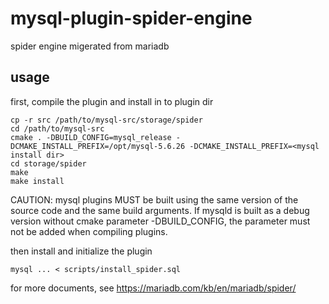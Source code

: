 # mysql-plugin-spider-engine
spider engine migerated from mariadb


## usage

first, compile the plugin and install in to plugin dir

    cp -r src /path/to/mysql-src/storage/spider
    cd /path/to/mysql-src
    cmake . -DBUILD_CONFIG=mysql_release -DCMAKE_INSTALL_PREFIX=/opt/mysql-5.6.26 -DCMAKE_INSTALL_PREFIX=<mysql install dir>
    cd storage/spider
    make
    make install
    
CAUTION: mysql plugins MUST be built using the same version of the source code and the same build arguments. If mysqld is built as a debug version without cmake parameter -DBUILD_CONFIG, the parameter must not be added when compiling plugins.

then install and initialize the plugin

    mysql ... < scripts/install_spider.sql

for more documents, see https://mariadb.com/kb/en/mariadb/spider/

